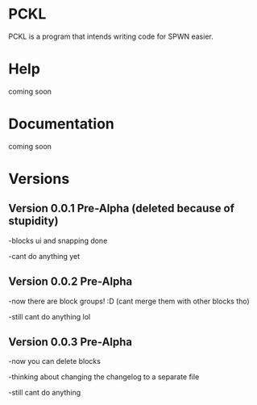 # PCKL
PCKL is a program that intends writing code for SPWN easier.

# Help
coming soon

# Documentation
coming soon

# Versions

## Version 0.0.1 Pre-Alpha (deleted because of stupidity)
-blocks ui and snapping done

-cant do anything yet

## Version 0.0.2 Pre-Alpha
-now there are block groups! :D (cant merge them with other blocks tho)

-still cant do anything lol

## Version 0.0.3 Pre-Alpha
-now you can delete blocks

-thinking about changing the changelog to a separate file

-still cant do anything

